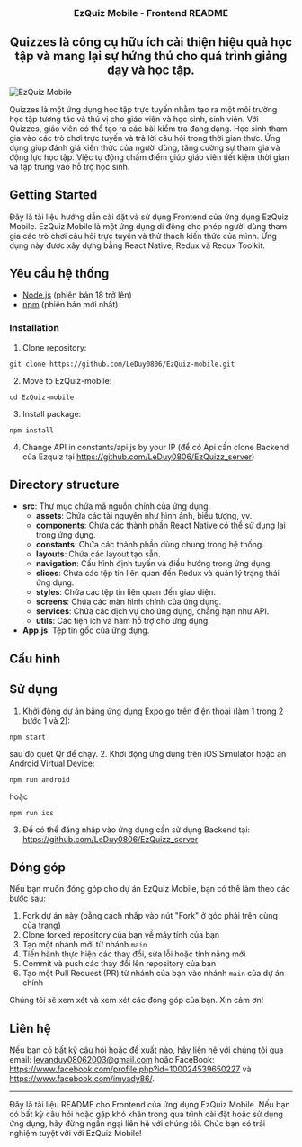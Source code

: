 <br />
<div align="center">
  <h3 align="center">EzQuiz Mobile - Frontend README</h3>

  <h2 align="center">
    Quizzes là công cụ hữu ích cải thiện hiệu quả học tập và mang lại sự hứng thú cho quá trình giảng dạy và học tập.
  </h2>
</div>

![EzQuiz Mobile](https://raw.githubusercontent.com/LeDuy0806/EzQuiz-mobile/main/src/assets/images/logo.png)

Quizzes là một ứng dụng học tập trực tuyến nhằm tạo ra một môi trường học tập tương tác và thú vị cho giáo viên và học sinh, sinh viên. Với Quizzes, giáo viên có thể tạo ra các bài kiểm tra đang dạng. Học sinh tham gia vào các trò chơi trực tuyến và trả lời câu hỏi trong thời gian thực. Ứng dụng giúp đánh giá kiến thức của người dùng, tăng cường sự tham gia và động lực học tập. Việc tự động chấm điểm giúp giáo viên tiết kiệm thời gian và tập trung vào hỗ trợ học sinh.

## Getting Started

Đây là tài liệu hướng dẫn cài đặt và sử dụng Frontend của ứng dụng EzQuiz Mobile. EzQuiz Mobile là một ứng dụng di động cho phép người dùng tham gia các trò chơi câu hỏi trực tuyến và thử thách kiến thức của mình. Ứng dụng này được xây dựng bằng React Native, Redux và Redux Toolkit.

## Yêu cầu hệ thống

-   [Node.js](https://nodejs.org/en/) (phiên bản 18 trở lên)
-   [npm](https://www.npmjs.com/) (phiên bản mới nhất)

### Installation

1. Clone repository:

```
git clone https://github.com/LeDuy0806/EzQuiz-mobile.git
```

2. Move to EzQuiz-mobile:

```
cd EzQuiz-mobile
```

3. Install package:

```
npm install
```

4. Change API in constants/api.js by your IP (để có Api cần clone Backend của Ezquiz tại https://github.com/LeDuy0806/EzQuizz_server)

## Directory structure

-   **src**: Thư mục chứa mã nguồn chính của ứng dụng.
    -   **assets**: Chứa các tài nguyên như hình ảnh, biểu tượng, vv.
    -   **components**: Chứa các thành phần React Native có thể sử dụng lại trong ứng dụng.
    -   **constants**: Chứa các thành phần dùng chung trong hệ thống.
    -   **layouts**: Chứa các layout tạo sẵn.
    -   **navigation**: Cấu hình định tuyến và điều hướng trong ứng dụng.
    -   **slices**: Chứa các tệp tin liên quan đến Redux và quản lý trạng thái ứng dụng.
    -   **styles**: Chứa các tệp tin liên quan đến giao diện.
    -   **screens**: Chứa các màn hình chính của ứng dụng.
    -   **services**: Chứa các dịch vụ cho ứng dụng, chẳng hạn như API.
    -   **utils**: Các tiện ích và hàm hỗ trợ cho ứng dụng.
-   **App.js**: Tệp tin gốc của ứng dụng.

## Cấu hình

## Sử dụng

1. Khởi động dự án bằng ứng dụng Expo go trên điện thoại (làm 1 trong 2 bước 1 và 2):

```
npm start
```

sau đó quét Qr để chạy. 2. Khởi động ứng dụng trên iOS Simulator hoặc an Android Virtual Device:

```
npm run android
```

hoặc

```
npm run ios
```

3. Để có thể đăng nhập vào ứng dụng cần sử dụng Backend tại: https://github.com/LeDuy0806/EzQuizz_server

## Đóng góp

Nếu bạn muốn đóng góp cho dự án EzQuiz Mobile, bạn có thể làm theo các bước sau:

1. Fork dự án này (bằng cách nhấp vào nút "Fork" ở góc phải trên cùng của trang)
2. Clone forked repository của bạn về máy tính của bạn
3. Tạo một nhánh mới từ nhánh `main`
4. Tiến hành thực hiện các thay đổi, sửa lỗi hoặc tính năng mới
5. Commit và push các thay đổi lên repository của bạn
6. Tạo một Pull Request (PR) từ nhánh của bạn vào nhánh `main` của dự án chính

Chúng tôi sẽ xem xét và xem xét các đóng góp của bạn. Xin cảm ơn!

## Liên hệ

Nếu bạn có bất kỳ câu hỏi hoặc đề xuất nào, hãy liên hệ với chúng tôi qua email: levanduy08062003@gmail.com hoặc FaceBook: https://www.facebook.com/profile.php?id=100024539650227 và https://www.facebook.com/imyady86/.

---

Đây là tài liệu README cho Frontend của ứng dụng EzQuiz Mobile. Nếu bạn có bất kỳ câu hỏi hoặc gặp khó khăn trong quá trình cài đặt hoặc sử dụng ứng dụng, hãy đừng ngần ngại liên hệ với chúng tôi. Chúc bạn có trải nghiệm tuyệt vời với EzQuiz Mobile!
